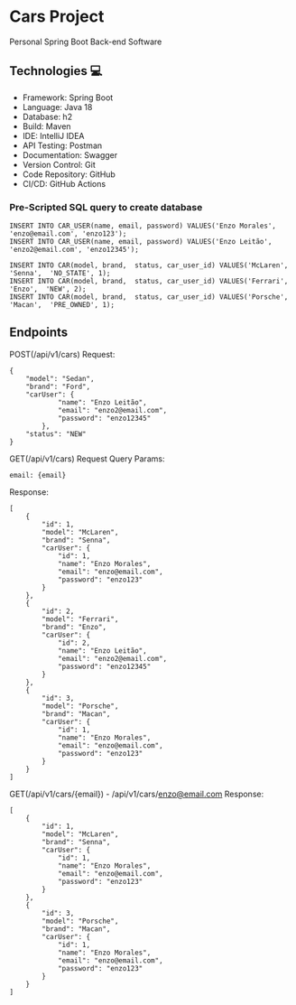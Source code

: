 # Cars Project
Personal Spring Boot Back-end Software

## Technologies :computer:
- Framework: Spring Boot
- Language: Java 18
- Database: h2
- Build: Maven
- IDE: IntelliJ IDEA
- API Testing: Postman
- Documentation: Swagger
- Version Control: Git
- Code Repository: GitHub
- CI/CD: GitHub Actions

### Pre-Scripted SQL query to create database
```
INSERT INTO CAR_USER(name, email, password) VALUES('Enzo Morales', 'enzo@email.com', 'enzo123');
INSERT INTO CAR_USER(name, email, password) VALUES('Enzo Leitão', 'enzo2@email.com', 'enzo12345');

INSERT INTO CAR(model, brand,  status, car_user_id) VALUES('McLaren', 'Senna',  'NO_STATE', 1);
INSERT INTO CAR(model, brand,  status, car_user_id) VALUES('Ferrari', 'Enzo',  'NEW', 2);
INSERT INTO CAR(model, brand,  status, car_user_id) VALUES('Porsche', 'Macan',  'PRE_OWNED', 1);
```

## Endpoints
POST(/api/v1/cars)
Request:
```
{
    "model": "Sedan",
    "brand": "Ford",
    "carUser": {
            "name": "Enzo Leitão",
            "email": "enzo2@email.com",
            "password": "enzo12345"
        },
    "status": "NEW"
}
```


GET(/api/v1/cars)
Request Query Params:
```
email: {email}
```

Response:
```
[
    {
        "id": 1,
        "model": "McLaren",
        "brand": "Senna",
        "carUser": {
            "id": 1,
            "name": "Enzo Morales",
            "email": "enzo@email.com",
            "password": "enzo123"
        }
    },
    {
        "id": 2,
        "model": "Ferrari",
        "brand": "Enzo",
        "carUser": {
            "id": 2,
            "name": "Enzo Leitão",
            "email": "enzo2@email.com",
            "password": "enzo12345"
        }
    },
    {
        "id": 3,
        "model": "Porsche",
        "brand": "Macan",
        "carUser": {
            "id": 1,
            "name": "Enzo Morales",
            "email": "enzo@email.com",
            "password": "enzo123"
        }
    }
]
```


GET(/api/v1/cars/{email}) - /api/v1/cars/enzo@email.com
Response:
```
[
    {
        "id": 1,
        "model": "McLaren",
        "brand": "Senna",
        "carUser": {
            "id": 1,
            "name": "Enzo Morales",
            "email": "enzo@email.com",
            "password": "enzo123"
        }
    },
    {
        "id": 3,
        "model": "Porsche",
        "brand": "Macan",
        "carUser": {
            "id": 1,
            "name": "Enzo Morales",
            "email": "enzo@email.com",
            "password": "enzo123"
        }
    }
]
```
